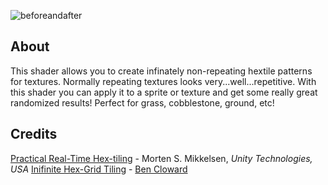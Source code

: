 ![beforeandafter](https://user-images.githubusercontent.com/25496262/201946155-3330a82a-032f-47e5-a1b9-47fae9a477b8.png)

## About
This shader allows you to create infinately non-repeating hextile patterns for textures. Normally repeating textures looks very...well...repetitive. 
With this shader you can apply it to a sprite or texture and get some really great randomized results! Perfect for grass, cobblestone, ground, etc!

## Credits
[Practical Real-Time Hex-tiling](https://jcgt.org/published/0011/03/05/) - Morten S. Mikkelsen, *Unity Technologies, USA*
[Inifinite Hex-Grid Tiling](https://youtube.com/playlist?list=PL78XDi0TS4lGYQ0R3lGjAYSh-h1kseGfa) - [Ben Cloward](https://www.youtube.com/c/BenCloward)
